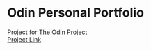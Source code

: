 # Odin Personal Portfolio

Project for [The Odin Project](https://www.theodinproject.com/)
<br />
[Project Link](https://www.theodinproject.com/lessons/advanced-html-and-css-personal-portfolio)